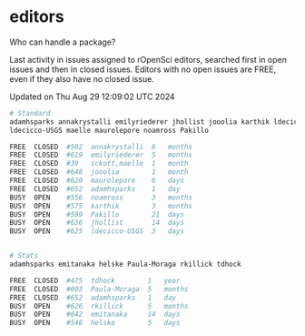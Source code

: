 # editors

Who can handle a package?

Last activity in issues assigned to rOpenSci editors, searched first in open
issues and then in closed issues. Editors with no open issues are FREE, even if
they also have no closed issue.


Updated on Thu Aug 29 12:09:02 UTC 2024

```bash
# Standard
adamhsparks annakrystalli emilyriederer jhollist jooolia karthik ldecicco
ldecicco-USGS maelle maurolepore noamross Pakillo

FREE  CLOSED  #502  annakrystalli  6   months
FREE  CLOSED  #619  emilyriederer  5   months
FREE  CLOSED  #39   sckott,maelle  1   month
FREE  CLOSED  #648  jooolia        1   month
FREE  CLOSED  #620  maurolepore    6   days
FREE  CLOSED  #652  adamhsparks    1   day
BUSY  OPEN    #556  noamross       3   months
BUSY  OPEN    #575  karthik        3   months
BUSY  OPEN    #599  Pakillo        21  days
BUSY  OPEN    #636  jhollist       14  days
BUSY  OPEN    #625  ldecicco-USGS  3   days


# Stats
adamhsparks emitanaka helske Paula-Moraga rkillick tdhock

FREE  CLOSED  #475  tdhock        1   year
FREE  CLOSED  #603  Paula-Moraga  5   months
FREE  CLOSED  #652  adamhsparks   1   day
BUSY  OPEN    #626  rkillick      5   months
BUSY  OPEN    #642  emitanaka     14  days
BUSY  OPEN    #546  helske        5   days
```
